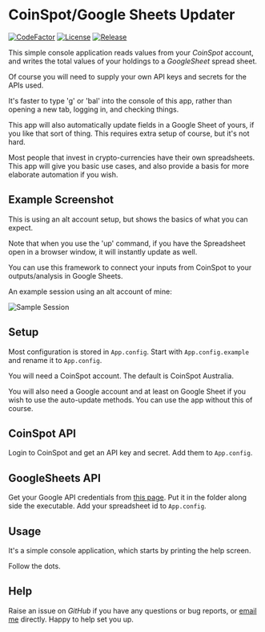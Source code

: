 # CoinSpot/Google Sheets Updater
[![CodeFactor](https://www.codefactor.io/repository/github/cschladetsch/CoinSpot-GoogleSheets/badge)](https://www.codefactor.io/repository/github/cschladetsch/CoinSpot-GoogleSheets) [![License](https://img.shields.io/github/license/cschladetsch/CoinSpot-GoogleSheets.svg?label=License&maxAge=86400)](./LICENSE) [![Release](https://img.shields.io/github/release/cschladetsch/CoinSpot-GoogleSheets.svg?label=Release&maxAge=60)](https://github.com/cschladetsch/CoinSpot-GoogleSheets/releases/latest)

This simple console application reads values from your *CoinSpot* account, and writes the total values of your holdings to a *GoogleSheet* spread sheet.

Of course you will need to supply your own API keys and secrets for the APIs used.

It's faster to type 'g' or 'bal' into the console of this app, rather than opening a new tab, logging in, and checking things.

This app will also automatically update fields in a Google Sheet of yours, if you like that sort of  thing. This requires extra setup of course, but it's not hard.

Most people that invest in crypto-currencies have their own spreadsheets. This app will give you basic use cases, and also provide a basis for more elaborate automation if you wish.

## Example Screenshot

This is using an alt account setup, but shows the basics of what you can expect.

Note that when you use the 'up' command, if you have the Spreadsheet open in a browser window, it will instantly update as well.

You can use this framework to connect your inputs from CoinSpot to your outputs/analysis in Google Sheets.

An example session using an alt account of mine:

![Sample Session](Resources/Demo.png)

## Setup

Most configuration is stored in `App.config`. Start with `App.config.example` and rename it to `App.config`.

You will need a CoinSpot account. The default is CoinSpot Australia.

You will also need a Google account and at least on Google Sheet if you wish to use the auto-update methods. You can use the app without this of course.

## CoinSpot API

Login to CoinSpot and get an API key and secret. Add them to `App.config`.

## GoogleSheets API

Get your Google API credentials from [this page](https://developers.google.com/sheets/api/quickstart/dotnet). Put it in the folder along side the executable. Add your spreadsheet id to `App.config`.

## Usage
It's a simple console application, which starts by printing the help screen.

Follow the dots.

## Help

Raise an issue on *GitHub* if you have any questions or bug reports, or [email me](mailto:christian@schladetsch.com) directly. Happy to help set you up.

